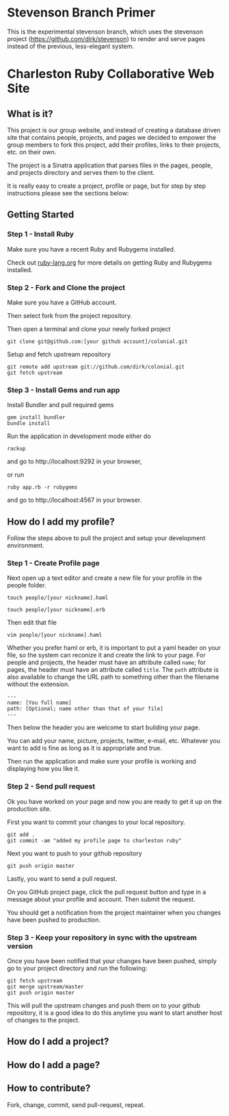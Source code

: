 # Stevenson Branch Primer

This is the experimental stevenson branch, which uses the stevenson project (https://github.com/dirk/stevenson) to render and serve pages instead of the previous, less-elegant system.

# Charleston Ruby Collaborative Web Site

## What is it?

This project is our group website, and instead of creating a database driven site that contains people, projects, and pages we decided to empower the group members to fork this project, add their profiles, links to their projects, etc. on their own.

The project is a Sinatra application that parses files in the pages, people, and projects directory and serves them to the client.

It is really easy to create a project, profile or page, but for step by step 
instructions please see the sections below: 

## Getting Started

### Step 1 - Install Ruby

Make sure you have a recent Ruby and Rubygems installed.

Check out [ruby-lang.org](http://ruby-lang.org) for more details on getting Ruby and Rubygems installed.

### Step 2 - Fork and Clone the project

Make sure you have a GitHub account.

Then select fork from the project repository.

Then open a terminal and clone your newly forked project

    git clone git@github.com:[your github account]/colonial.git

Setup and fetch upstream repository

    git remote add upstream git://github.com/dirk/colonial.git
    git fetch upstream

### Step 3 - Install Gems and run app

Install Bundler and pull required gems

    gem install bundler
    bundle install

Run the application in development mode either do

    rackup
    
and go to http://localhost:9292 in your browser,

or run


    ruby app.rb -r rubygems
    
and go to http://localhost:4567 in your browser.

## How do I add my profile?

Follow the steps above to pull the project and setup your development environment.  

### Step 1 - Create Profile page

Next open up a text editor and create a new file for your profile in the people folder.

    touch people/[your nickname].haml
    
    touch people/[your nickname].erb

Then edit that file

    vim people/[your nickname].haml

Whether you prefer haml or erb, it is important to put a yaml header on your file, so the system can reconize it and create the link to your page. For people and projects, the header must have an attribute called `name`; for pages, the header must have an attribute called `title`. The `path` attribute is also available to change the URL path to something other than the filename without the extension.

    ---
    name: [You full name]
    path: [Optional; name other than that of your file]
    ---

Then below the header you are welcome to start building your page.

You can add your name, picture, projects, twitter, e-mail, etc.  Whatever you want to add is fine as long as it is appropriate and true.

Then run the application and make sure your profile is working and displaying how you like it.

### Step 2 - Send pull request

Ok you have worked on your page and now you are ready to get it up on the production site.

First you want to commit your changes to your local repository.

    git add .
    git commit -am "added my profile page to charleston ruby"

Next you want to push to your github repository

    git push origin master

Lastly, you want to send a pull request.

On you GitHub project page, click the pull request button and type in a message about your profile and account.  Then submit the request.

You should get a notification from the project maintainer when you changes have been pushed to production.

### Step 3 - Keep your repository in sync with the upstream version

Once you have been notified that your changes have been pushed, simply go to your project directory and run the following:

    git fetch upstream
    git merge upstream/master
    git push origin master

This will pull the upstream changes and push them on to your github repository, it is a good idea to do this anytime you want to start another host of changes
to the project.

## How do I add a project?

## How do I add a page?

## How to contribute?

Fork, change, commit, send pull-request, repeat.